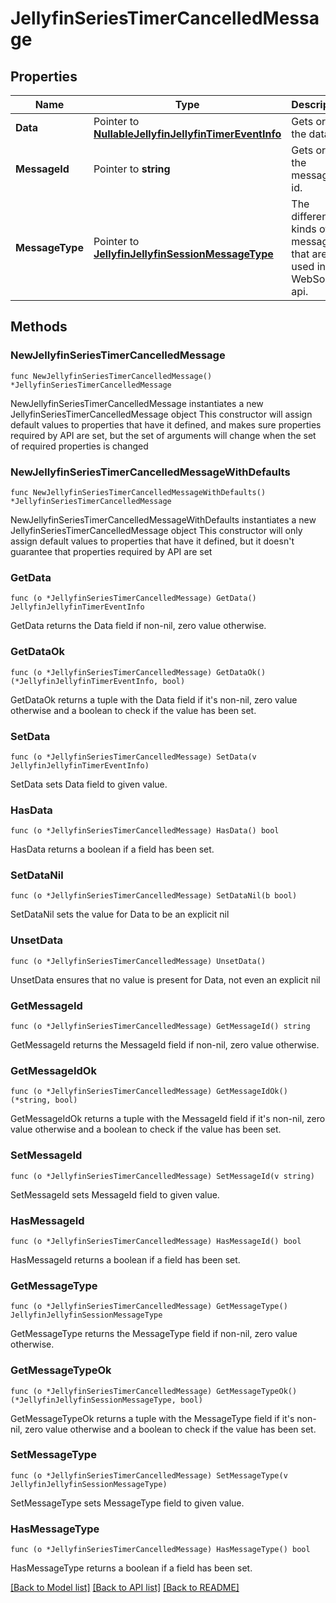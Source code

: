 # JellyfinSeriesTimerCancelledMessage

## Properties

Name | Type | Description | Notes
------------ | ------------- | ------------- | -------------
**Data** | Pointer to [**NullableJellyfinJellyfinTimerEventInfo**](JellyfinTimerEventInfo.md) | Gets or sets the data. | [optional] 
**MessageId** | Pointer to **string** | Gets or sets the message id. | [optional] 
**MessageType** | Pointer to [**JellyfinJellyfinSessionMessageType**](JellyfinSessionMessageType.md) | The different kinds of messages that are used in the WebSocket api. | [optional] [readonly] [default to SERIES_TIMER_CANCELLED]

## Methods

### NewJellyfinSeriesTimerCancelledMessage

`func NewJellyfinSeriesTimerCancelledMessage() *JellyfinSeriesTimerCancelledMessage`

NewJellyfinSeriesTimerCancelledMessage instantiates a new JellyfinSeriesTimerCancelledMessage object
This constructor will assign default values to properties that have it defined,
and makes sure properties required by API are set, but the set of arguments
will change when the set of required properties is changed

### NewJellyfinSeriesTimerCancelledMessageWithDefaults

`func NewJellyfinSeriesTimerCancelledMessageWithDefaults() *JellyfinSeriesTimerCancelledMessage`

NewJellyfinSeriesTimerCancelledMessageWithDefaults instantiates a new JellyfinSeriesTimerCancelledMessage object
This constructor will only assign default values to properties that have it defined,
but it doesn't guarantee that properties required by API are set

### GetData

`func (o *JellyfinSeriesTimerCancelledMessage) GetData() JellyfinJellyfinTimerEventInfo`

GetData returns the Data field if non-nil, zero value otherwise.

### GetDataOk

`func (o *JellyfinSeriesTimerCancelledMessage) GetDataOk() (*JellyfinJellyfinTimerEventInfo, bool)`

GetDataOk returns a tuple with the Data field if it's non-nil, zero value otherwise
and a boolean to check if the value has been set.

### SetData

`func (o *JellyfinSeriesTimerCancelledMessage) SetData(v JellyfinJellyfinTimerEventInfo)`

SetData sets Data field to given value.

### HasData

`func (o *JellyfinSeriesTimerCancelledMessage) HasData() bool`

HasData returns a boolean if a field has been set.

### SetDataNil

`func (o *JellyfinSeriesTimerCancelledMessage) SetDataNil(b bool)`

 SetDataNil sets the value for Data to be an explicit nil

### UnsetData
`func (o *JellyfinSeriesTimerCancelledMessage) UnsetData()`

UnsetData ensures that no value is present for Data, not even an explicit nil
### GetMessageId

`func (o *JellyfinSeriesTimerCancelledMessage) GetMessageId() string`

GetMessageId returns the MessageId field if non-nil, zero value otherwise.

### GetMessageIdOk

`func (o *JellyfinSeriesTimerCancelledMessage) GetMessageIdOk() (*string, bool)`

GetMessageIdOk returns a tuple with the MessageId field if it's non-nil, zero value otherwise
and a boolean to check if the value has been set.

### SetMessageId

`func (o *JellyfinSeriesTimerCancelledMessage) SetMessageId(v string)`

SetMessageId sets MessageId field to given value.

### HasMessageId

`func (o *JellyfinSeriesTimerCancelledMessage) HasMessageId() bool`

HasMessageId returns a boolean if a field has been set.

### GetMessageType

`func (o *JellyfinSeriesTimerCancelledMessage) GetMessageType() JellyfinJellyfinSessionMessageType`

GetMessageType returns the MessageType field if non-nil, zero value otherwise.

### GetMessageTypeOk

`func (o *JellyfinSeriesTimerCancelledMessage) GetMessageTypeOk() (*JellyfinJellyfinSessionMessageType, bool)`

GetMessageTypeOk returns a tuple with the MessageType field if it's non-nil, zero value otherwise
and a boolean to check if the value has been set.

### SetMessageType

`func (o *JellyfinSeriesTimerCancelledMessage) SetMessageType(v JellyfinJellyfinSessionMessageType)`

SetMessageType sets MessageType field to given value.

### HasMessageType

`func (o *JellyfinSeriesTimerCancelledMessage) HasMessageType() bool`

HasMessageType returns a boolean if a field has been set.


[[Back to Model list]](../README.md#documentation-for-models) [[Back to API list]](../README.md#documentation-for-api-endpoints) [[Back to README]](../README.md)



